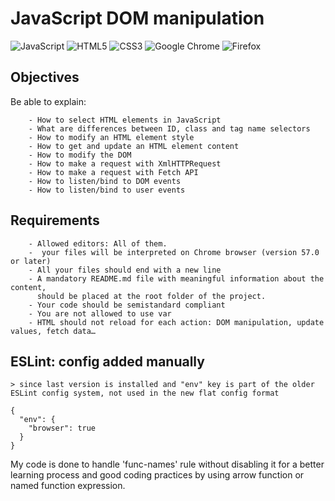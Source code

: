 # JavaScript DOM manipulation


![JavaScript](https://img.shields.io/badge/javascript-%23323330.svg?style=for-the-badge&logo=javascript&logoColor=%23F7DF1E)
![HTML5](https://img.shields.io/badge/html5-%23E34F26.svg?style=for-the-badge&logo=html5&logoColor=white)
![CSS3](https://img.shields.io/badge/css3-%231572B6.svg?style=for-the-badge&logo=css3&logoColor=white)
![Google Chrome](https://img.shields.io/badge/Google%20Chrome-4285F4?style=for-the-badge&logo=GoogleChrome&logoColor=white)
![Firefox](https://img.shields.io/badge/Firefox-FF7139?style=for-the-badge&logo=Firefox-Browser&logoColor=white)

## Objectives 

Be able to explain:

```
    - How to select HTML elements in JavaScript
    - What are differences between ID, class and tag name selectors
    - How to modify an HTML element style
    - How to get and update an HTML element content
    - How to modify the DOM
    - How to make a request with XmlHTTPRequest
    - How to make a request with Fetch API
    - How to listen/bind to DOM events
    - How to listen/bind to user events
```

## Requirements

```
    - Allowed editors: All of them.
    -  your files will be interpreted on Chrome browser (version 57.0 or later)
    - All your files should end with a new line
    - A mandatory README.md file with meaningful information about the content,
      should be placed at the root folder of the project.
    - Your code should be semistandard compliant
    - You are not allowed to use var
    - HTML should not reload for each action: DOM manipulation, update values, fetch data…
```
## ESLint: config added manually

    > since last version is installed and "env" key is part of the older ESLint config system, not used in the new flat config format

```
{
  "env": {
    "browser": true
  }
}
```

My code is done to handle 'func-names' rule without disabling it for a better learning process and good coding practices by using arrow function or named function expression.
 